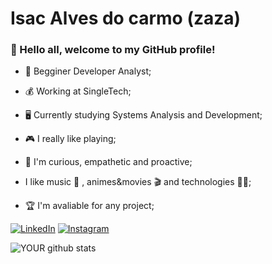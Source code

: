 # Isac Alves do carmo (zaza)
 
### :handshake: Hello all, welcome to my GitHub profile!
 
 
- :beginner: Begginer Developer Analyst;
 
- :moneybag: Working at SingleTech;
 
-  :desktop_computer: Currently studying Systems Analysis and Development;
 
- :video_game: I really like playing;
 
- :call_me_hand: I'm curious, empathetic and proactive;
 
- I like music :metal: , animes&movies :clapper: and technologies :woman_technologist:;
 
- :trophy: I'm avaliable for any project;

 
[![LinkedIn](https://img.shields.io/badge/LinkedIn-000?style=for-the-badge&logo=linkedin&logoColor=0E76A8)](https://www.linkedin.com/in/isac-alves-865066229/)
[![Instagram](https://img.shields.io/badge/Instagram-000?style=for-the-badge&logo=instagram)](https://www.instagram.com/isac.as2?igsh=MW5xMWc0bG03djkyYg%3D%3D&utm_source=qr)

 
![YOUR github stats](https://github-readme-stats.vercel.app/api?username=zaza0417)
